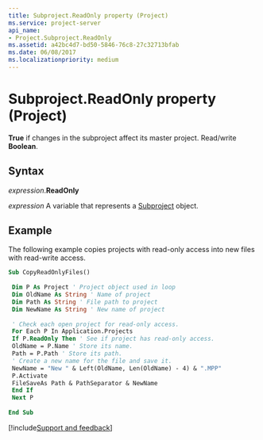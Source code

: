 ```yaml
---
title: Subproject.ReadOnly property (Project)
ms.service: project-server
api_name:
- Project.Subproject.ReadOnly
ms.assetid: a42bc4d7-bd50-5846-76c8-27c32713bfab
ms.date: 06/08/2017
ms.localizationpriority: medium
---
```



# Subproject.ReadOnly property (Project)

 **True** if changes in the subproject affect its master project. Read/write **Boolean**.


## Syntax

_expression_.**ReadOnly**

_expression_ A variable that represents a [Subproject](./Project.Subproject.md) object.


## Example

The following example copies projects with read-only access into new files with read-write access.


```vb
Sub CopyReadOnlyFiles() 
 
 Dim P As Project ' Project object used in loop 
 Dim OldName As String ' Name of project 
 Dim Path As String ' File path to project 
 Dim NewName As String ' New name of project 
 
 ' Check each open project for read-only access. 
 For Each P In Application.Projects 
 If P.ReadOnly Then ' See if project has read-only access. 
 OldName = P.Name ' Store its name. 
 Path = P.Path ' Store its path. 
 ' Create a new name for the file and save it. 
 NewName = "New " & Left(OldName, Len(OldName) - 4) & ".MPP" 
 P.Activate 
 FileSaveAs Path & PathSeparator & NewName 
 End If 
 Next P 
 
End Sub
```

[!include[Support and feedback](~/includes/feedback-boilerplate.md)]